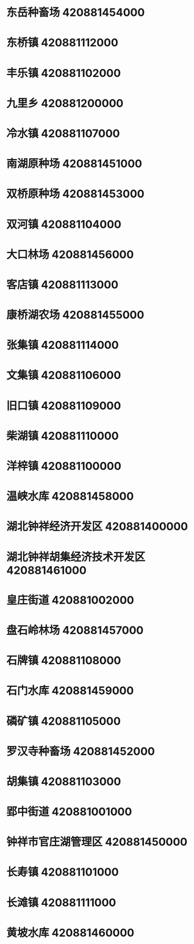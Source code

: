 # 东岳种畜场 420881454000
# 东桥镇 420881112000
# 丰乐镇 420881102000
# 九里乡 420881200000
# 冷水镇 420881107000
# 南湖原种场 420881451000
# 双桥原种场 420881453000
# 双河镇 420881104000
# 大口林场 420881456000
# 客店镇 420881113000
# 康桥湖农场 420881455000
# 张集镇 420881114000
# 文集镇 420881106000
# 旧口镇 420881109000
# 柴湖镇 420881110000
# 洋梓镇 420881100000
# 温峡水库 420881458000
# 湖北钟祥经济开发区 420881400000
# 湖北钟祥胡集经济技术开发区 420881461000
# 皇庄街道 420881002000
# 盘石岭林场 420881457000
# 石牌镇 420881108000
# 石门水库 420881459000
# 磷矿镇 420881105000
# 罗汉寺种畜场 420881452000
# 胡集镇 420881103000
# 郢中街道 420881001000
# 钟祥市官庄湖管理区 420881450000
# 长寿镇 420881101000
# 长滩镇 420881111000
# 黄坡水库 420881460000
